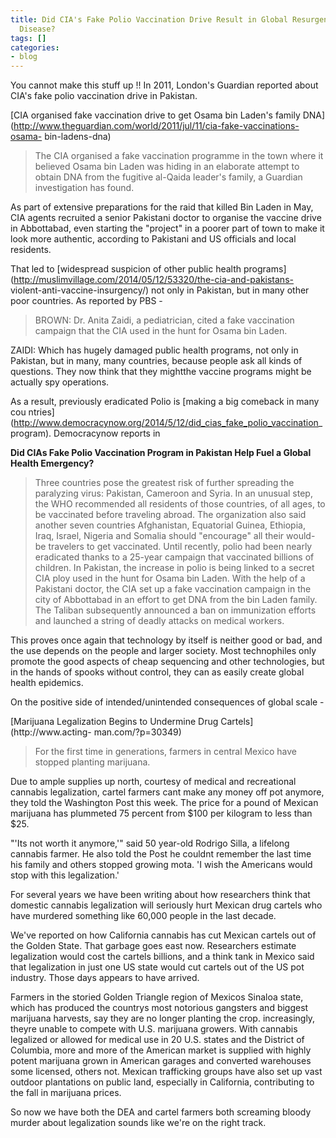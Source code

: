 ```yaml
---
title: Did CIA's Fake Polio Vaccination Drive Result in Global Resurgence of an Eradicated
  Disease?
tags: []
categories:
- blog
---
```

You cannot make this stuff up !! In 2011, London's Guardian reported about
CIA's fake polio vaccination drive in Pakistan.
<!--more-->

[CIA organised fake vaccination drive to get Osama bin Laden's family
DNA](http://www.theguardian.com/world/2011/jul/11/cia-fake-vaccinations-osama-
bin-ladens-dna)

> The CIA organised a fake vaccination programme in the town where it believed
Osama bin Laden was hiding in an elaborate attempt to obtain DNA from the
fugitive al-Qaida leader's family, a Guardian investigation has found.

As part of extensive preparations for the raid that killed Bin Laden in May,
CIA agents recruited a senior Pakistani doctor to organise the vaccine drive
in Abbottabad, even starting the "project" in a poorer part of town to make it
look more authentic, according to Pakistani and US officials and local
residents.

That led to [widespread suspicion of other public health
programs](http://muslimvillage.com/2014/05/12/53320/the-cia-and-pakistans-
violent-anti-vaccine-insurgency/) not only in Pakistan, but in many other poor
countries. As reported by PBS -

> BROWN: Dr. Anita Zaidi, a pediatrician, cited a fake vaccination campaign
that the CIA used in the hunt for Osama bin Laden.

ZAIDI: Which has hugely damaged public health programs, not only in Pakistan,
but in many, many countries, because people ask all kinds of questions. They
now think that they mightthe vaccine programs might be actually spy
operations.

As a result, previously eradicated Polio is [making a big comeback in many cou
ntries](http://www.democracynow.org/2014/5/12/did_cias_fake_polio_vaccination_
program). Democracynow reports in

**Did CIAs Fake Polio Vaccination Program in Pakistan Help Fuel a Global Health Emergency?**

> Three countries pose the greatest risk of further spreading the paralyzing
virus: Pakistan, Cameroon and Syria. In an unusual step, the WHO recommended
all residents of those countries, of all ages, to be vaccinated before
traveling abroad. The organization also said another seven countries
Afghanistan, Equatorial Guinea, Ethiopia, Iraq, Israel, Nigeria and Somalia
should "encourage" all their would-be travelers to get vaccinated. Until
recently, polio had been nearly eradicated thanks to a 25-year campaign that
vaccinated billions of children. In Pakistan, the increase in polio is being
linked to a secret CIA ploy used in the hunt for Osama bin Laden. With the
help of a Pakistani doctor, the CIA set up a fake vaccination campaign in the
city of Abbottabad in an effort to get DNA from the bin Laden family. The
Taliban subsequently announced a ban on immunization efforts and launched a
string of deadly attacks on medical workers.

This proves once again that technology by itself is neither good or bad, and
the use depends on the people and larger society. Most technophiles only
promote the good aspects of cheap sequencing and other technologies, but in
the hands of spooks without control, they can as easily create global health
epidemics.

On the positive side of intended/unintended consequences of global scale -

[Marijuana Legalization Begins to Undermine Drug Cartels](http://www.acting-
man.com/?p=30349)

> For the first time in generations, farmers in central Mexico have stopped
planting marijuana.

Due to ample supplies up north, courtesy of medical and recreational cannabis
legalization, cartel farmers cant make any money off pot anymore, they told
the Washington Post this week. The price for a pound of Mexican marijuana has
plummeted 75 percent from $100 per kilogram to less than $25.

"'Its not worth it anymore,'" said 50 year-old Rodrigo Silla, a lifelong
cannabis farmer. He also told the Post he couldnt remember the last time his
family and others stopped growing mota. 'I wish the Americans would stop with
this legalization.'

For several years we have been writing about how researchers think that
domestic cannabis legalization will seriously hurt Mexican drug cartels who
have murdered something like 60,000 people in the last decade.

We've reported on how California cannabis has cut Mexican cartels out of the
Golden State. That garbage goes east now. Researchers estimate legalization
would cost the cartels billions, and a think tank in Mexico said that
legalization in just one US state would cut cartels out of the US pot
industry. Those days appears to have arrived.

Farmers in the storied Golden Triangle region of Mexicos Sinaloa state, which
has produced the countrys most notorious gangsters and biggest marijuana
harvests, say they are no longer planting the crop. increasingly, theyre
unable to compete with U.S. marijuana growers. With cannabis legalized or
allowed for medical use in 20 U.S. states and the District of Columbia, more
and more of the American market is supplied with highly potent marijuana grown
in American garages and converted warehouses some licensed, others not.
Mexican trafficking groups have also set up vast outdoor plantations on public
land, especially in California, contributing to the fall in marijuana prices.

So now we have both the DEA and cartel farmers both screaming bloody murder
about legalization sounds like we're on the right track.

